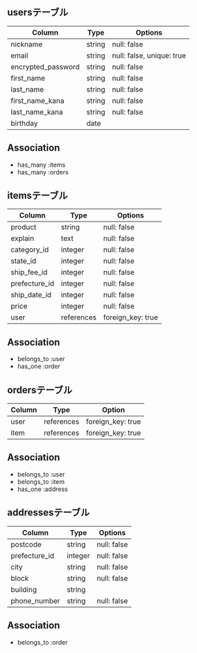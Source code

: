 
## usersテーブル

 Column             | Type    | Options                   |
 ------------------ | ------- | ------------------------- |
 nickname           | string  | null: false               |
 email              | string  | null: false, unique: true |
 encrypted_password | string  | null: false               |
 first_name         | string  | null: false               |
 last_name          | string  | null: false               |
 first_name_kana    | string  | null: false               |
 last_name_kana     | string  | null: false               |
 birthday           | date    |                           |

## Association

- has_many :items
- has_many :orders

## itemsテーブル

 Column        | Type       | Options           |
 ------------- | ---------- | ----------------- |
 product       | string     | null: false       |
 explain       | text       | null: false       |
 category_id   | integer    | null: false       |
 state_id      | integer    | null: false       |
 ship_fee_id   | integer    | null: false       |
 prefecture_id | integer    | null: false       |
 ship_date_id  | integer    | null: false       |
 price         | integer    | null: false       |
 user          | references | foreign_key: true |

## Association

- belongs_to :user
- has_one :order

## ordersテーブル

 Column       | Type       | Option            |
 ------------ | ---------- | ----------------- |
 user         | references | foreign_key: true |
 item         | references | foreign_key: true |

## Association

- belongs_to :user
- belongs_to :item
- has_one :address

## addressesテーブル

  Column       | Type       | Options     |
 ------------- | ---------- | ----------- |
 postcode      | string     | null: false |
 prefecture_id | integer    | null: false |
 city          | string     | null: false |
 block         | string     | null: false |
 building      | string     |             |
 phone_number  | string     | null: false |

## Association

- belongs_to :order